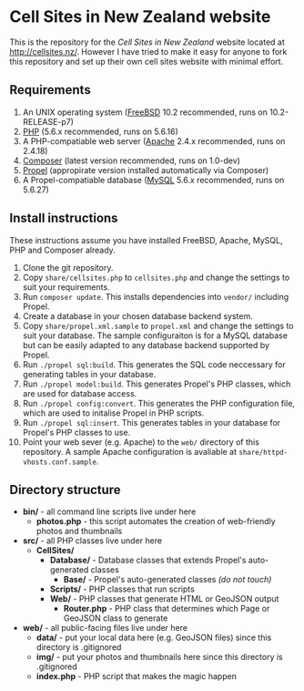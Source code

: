 # Cell Sites in New Zealand website

This is the repository for the *Cell Sites in New Zealand* website located at http://cellsites.nz/. However I have tried to make it easy for anyone to fork this repository and set up their own cell sites website with minimal effort.

## Requirements

1. An UNIX operating system ([FreeBSD](https://www.freebsd.org/) 10.2 recommended, runs on 10.2-RELEASE-p7)
2. [PHP](http://php.net/) (5.6.x recommended, runs on 5.6.16)
3. A PHP-compatiable web server ([Apache](https://httpd.apache.org/) 2.4.x recommended, runs on 2.4.18)
4. [Composer](https://getcomposer.org/) (latest version recommended, runs on 1.0-dev)
5. [Propel](http://propelorm.org/) (appropirate version installed automatically via Composer)
4. A Propel-compatiable database ([MySQL](http://dev.mysql.com/) 5.6.x recommended, runs on 5.6.27)

## Install instructions

These instructions assume you have installed FreeBSD, Apache, MySQL, PHP and Composer already.

1. Clone the git repository.
2. Copy `share/cellsites.php` to `cellsites.php` and change the settings to suit your requirements.
3. Run `composer update`. This installs dependencies into `vendor/` including Propel.
4. Create a database in your chosen database backend system.
5. Copy `share/propel.xml.sample` to `propel.xml` and change the settings to suit your database. The sample configuraiton is for a MySQL database but can be easily adapted to any database backend supported by Propel.
6. Run `./propel sql:build`. This generates the SQL code neccessary for generating tables in your database.
7. Run `./propel model:build`. This generates Propel's PHP classes, which are used for database access.
8. Run `./propel config:convert`. This generates the PHP configuration file, which are used to initalise Propel in PHP scripts.
9. Run `./propel sql:insert`. This generates tables in your database for Propel's PHP classes to use.
10. Point your web sever (e.g. Apache) to the `web/` directory of this repository. A sample Apache configuration is avaliable at `share/httpd-vhosts.conf.sample`.

## Directory structure

* **bin/** - all command line scripts live under here
  * **photos.php** - this script automates the creation of web-friendly photos and thumbnails
* **src/** - all PHP classes live under here
  * **CellSites/**
    * **Database/** - Database classes that extends Propel's auto-generated classes
      * **Base/** - Propel's auto-generated classes *(do not touch)*
    * **Scripts/** - PHP classes that run scripts
    * **Web/** - PHP classes that generate HTML or GeoJSON output
      * **Router.php** - PHP class that determines which Page or GeoJSON class to generate
* **web/** - all public-facing files live under here
  * **data/** - put your local data here (e.g. GeoJSON files) since this directory is .gitignored
  * **img/** - put your photos and thumbnails here since this directory is .gitignored
  * **index.php** - PHP script that makes the magic happen


